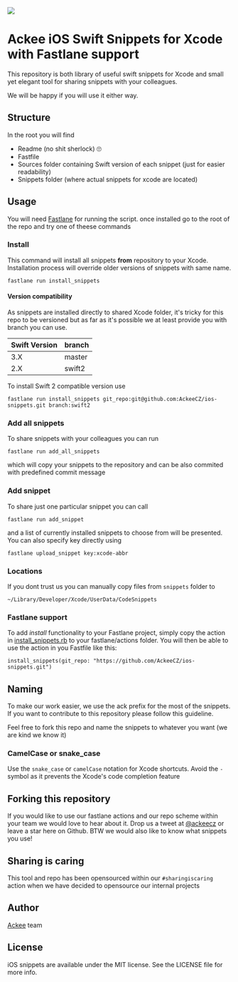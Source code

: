 ![](http://img.ack.ee/default/image/test/ios_snippets_logo.png)
# Ackee iOS Swift Snippets for Xcode with Fastlane support

This repository is both library of useful swift snippets for Xcode and small yet elegant tool for sharing snippets with your colleagues.

We will be happy if you will use it either way.

## Structure
In the root you will find

- Readme (no shit sherlock) 🙄
- Fastfile
- Sources folder containing Swift version of each snippet (just for easier readability)
- Snippets folder (where actual snippets for xcode are located)

## Usage
You will need [Fastlane][1] for running the script. once installed go to the root of the repo and try one of theese commands

### Install
This command will install all snippets **from** repository to your Xcode. Installation process will override older versions of snippets with same name.

```
fastlane run install_snippets
```

#### Version compatibility

As snippets are installed directly to shared Xcode folder, it's tricky for this repo to be versioned but as far as it's possible we at least provide you with branch you can use.

| Swift Version | branch |
| ------------- | ------ |
| 3.X           | master |
| 2.X           | swift2 |

To install Swift 2 compatible version use
```
fastlane run install_snippets git_repo:git@github.com:AckeeCZ/ios-snippets.git branch:swift2
```

### Add all snippets
To share snippets with your colleagues you can run

```
fastlane run add_all_snippets
```

which will copy your snippets to the repository and can be also commited with predefined commit message

### Add snippet

To share just one particular snippet you can call

```
fastlane run add_snippet
```
and a list of currently installed snippets to choose from will be presented. You can also specify key directly using

```
fastlane upload_snippet key:xcode-abbr
```

### Locations

If you dont trust us you can manually copy files from `snippets` folder to
```
~/Library/Developer/Xcode/UserData/CodeSnippets
```

### Fastlane support

To add *install* functionality to your Fastlane project, simply copy the action in [install_snippets.rb](fastlane/actions/install_snippets.rb) to your fastlane/actions folder. You will then be able to use the action in you Fastfile like this:

```
install_snippets(git_repo: "https://github.com/AckeeCZ/ios-snippets.git")
```

## Naming
To make our work easier, we use the ack prefix for the most of the snippets. If you want to contribute to this repository please follow this guideline.

Feel free to fork this repo and name the snippets to whatever you want (we are kind we know it)

### CamelCase or snake_case
Use the `snake_case`  or `camelCase` notation for Xcode shortcuts. Avoid the ` - ` symbol as it prevents the Xcode's code completion feature

## Forking this repository
If you would like to use our fastlane actions and our repo scheme within your team we would love to hear about it. Drop us a tweet at [@ackeecz][2] or leave a star here on Github. BTW we would also like to know what snippets you use!

## Sharing is caring
This tool and repo has been opensourced within our `#sharingiscaring` action when we have decided to opensource our internal projects

## Author

[Ackee](www.ackee.cz) team

## License

iOS snippets are available under the MIT license. See the LICENSE file for more info.

[1]:	https://github.com/fastlane/fastlane
[2]:	https://twitter.com/AckeeCZ

